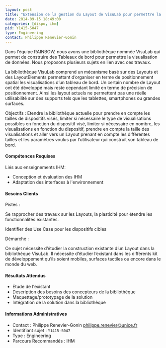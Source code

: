 ```yaml
---
layout: post
title: "Extension de la gestion du Layout de VisuLab pour permettre la construction de tableaux de bord destinés à des supports variés"
date: 2014-09-15 18:49:00
categories: [dispo, ihm]
pid: Y1415-S047
type: Engineering
contact: Philippe Renevier-Gonin
---
```

       
Dans l’équipe RAINBOW, nous avons une bibliothèque nommée VisuLab qui permet de construire des Tableaux de bord pour permettre la visualisation de données. Nous proposons plusieurs sujets en lien avec ces travaux.

La bibliothèque VisuLab comprend un mécanisme basé sur des Layouts et des LayoutElements permettant d’organiser en terme de positionnement spatial les visualisations d’un tableau de bord. Un certain nombre de Layout ont été développé mais reste cependant limité en terme de précision de positionnement. Ainsi les layout actuels ne permettent pas une réelle utilisabilité sur des supports tels que les tablettes, smartphones ou grandes surfaces.

Objectifs :
Etendre la bibliothèque actuelle pour prendre en compte les tailles de dispositifs visés, limiter si nécessaire le type de visualisations possibles en fonction du dispositif visé, limiter si nécessaire en nombre, les visualisations en fonction du dispositif, prendre en compte la taille des visualisations et aller vers un Layout prenant en compte les différentes tailles et les paramètres voulus par l’utilisateur qui construit son tableau de bord.

#### Compétences Requises
Liés aux enseignements IHM:
- Conception et évaluation des IHM
- Adaptation des interfaces à l'environnement


#### Besoins Clients
Pistes :

Se rapprocher des travaux sur les Layouts, la plasticité pour étendre les fonctionnalités existantes.

Identifier des Use Case pour les dispositifs cibles

Démarche :

Ce sujet nécessite d’étudier la construction existante d’un Layout dans la bibliothèque VisuLab. Il nécessite d’étudier l’existant dans les différents kit de développement qu’ils soient mobiles, surfaces tactiles ou encore dans le monde du web.

#### Résultats Attendus
- Etude de l'existant
- Description des besoins des concepteurs de la bibliothèque
- Maquettage/prototypage de la solution
- Intégration de la solution dans la bibliothèque
     

#### Informations Administratives
  * Contact : Philippe Renevier-Gonin <philippe.renevier@unice.fr>
  * Identifiant sujet : `Y1415-S047`
  * Type : Engineering
  * Parcours Recommandés : IHM
     